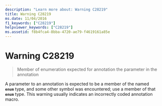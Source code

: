 ```yaml
---
description: "Learn more about: Warning C28219"
title: Warning C28219
ms.date: 11/04/2016
f1_keywords: ["C28219"]
helpviewer_keywords: ["C28219"]
ms.assetid: f8b4fca4-8bba-4720-ae79-f4619161a85e
---
```

# Warning C28219

> Member of enumeration expected for annotation the parameter in the annotation

A parameter to an annotation is expected to be a member of the named **`enum`** type, and some other symbol was encountered; use a member of that **`enum`** type. This warning usually indicates an incorrectly coded annotation macro.
